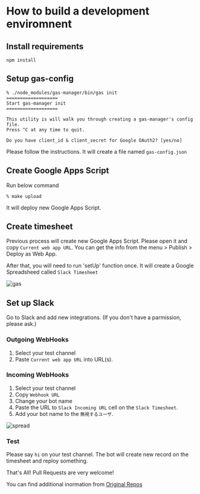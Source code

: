 # How to build a development enviromnent

## Install requirements

```
npm install
```

## Setup gas-config

```
% ./node_modules/gas-manager/bin/gas init
===================
Start gas-manager init
===================

This utility is will walk you through creating a gas-manager's config file.
Press ^C at any time to quit.

Do you have client_id & client_secret for Google OAuth2? [yes/no] 
```

Please follow the instructions. It will create a file named `gas-config.json`

## Create Google Apps Script

Run below command

```
% make upload
```

It will deploy new Google Apps Script.

## Create timesheet

Previous process will create new Google Apps Script.
Please open it and copy `Current web app URL`. You can get the info from the menu > Publish > Deploy as Web App.

After that, you will need to run 'setUp' function once. It will create a Google Spreadsheed called `Slack Timesheet`

![gas](https://i.gyazo.com/a6cc4378ca047d95053589d983773b96.png)

## Set up Slack

Go to Slack and add new integrations. (If you don't have a parmission, please ask.)

### Outgoing WebHooks

1. Select your test channel 
2. Paste `Current web app URL` into URL(s).

### Incoming WebHooks

1. Select your test channel
2. Copy `Webhook URL`
3. Change your bot name
4. Paste the URL to `Slack Incoming URL` cell on the `Slack Timesheet`.
5. Add your bot name to the `無視するユーザ`.

![spread](https://i.gyazo.com/8115e524e1e682db1923f1498d5572c6.png)


### Test

Please say `hi` on your test channel. The bot will create new record on the timesheet and reploy something.

That's All! Pull Requests are very welcome!

You can find additional inormation from [Original Repos](https://github.com/masuidrive/miyamoto)